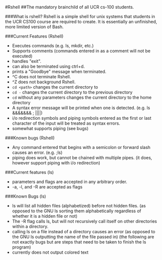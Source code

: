 #Rshell
##The mandatory brainchild of all UCR cs-100 students.

###What is rshell? 
Rshell is a simple shell for unix systems that students in the UCR CS100 course are required to create.
It is essentially an unfinished, more limited version of Bash.

###Current Features (Rshell)
* Executes commands (e.g. ls, mkdir, etc.)
* Supports comments (commands entered in as a comment will not be executed)
* handles "exit".
* can also be terminated using ctrl+d.
* prints a "Goodbye" message when terminated.
* ^C does not terminate Rshell.
* ^Z does not background Rshell.
* `cd <path>` changes the current directory to <path>
* `cd -` changes the current directory to the previous directory
* `cd` without any parameters changes the current directory to the home directory
* A syntax error message will be printed when one is detected. (e.g. ls &&&&&&& ; ||||)
* i/o redirection symbols and piping symbols entered as the first or last character of the input will be treated as syntax errors.
* somewhat supports piping (see bugs)

###Known bugs (Rshell)
* Any command entered that begins with a semicolon or forward slash causes an error. (e.g. ;ls)
* piping does work, but cannot be chained with multiple pipes. (it does, however support piping with i/o redirection)

###Current features (ls)
* parameters and flags are accepted in any arbitrary order.
* -a, -l, and -R are accepted as flags

###Known Bugs (ls)
* ls will list all hidden files (alphabetized) before not hidden files. (as opposed to the GNU ls sorting them alphabetically regardless of whether it is a hidden file or not)
* The -R flag calls ls, but will not recursively call itself on other directories within a directory.
* calling ls on a file instead of a directory causes an error (as opposed to the GNU ls outputting the name of the file passed in)
(the following are not exactly bugs but are steps that need to be taken to finish the ls program)
* currently does not output colored text 
